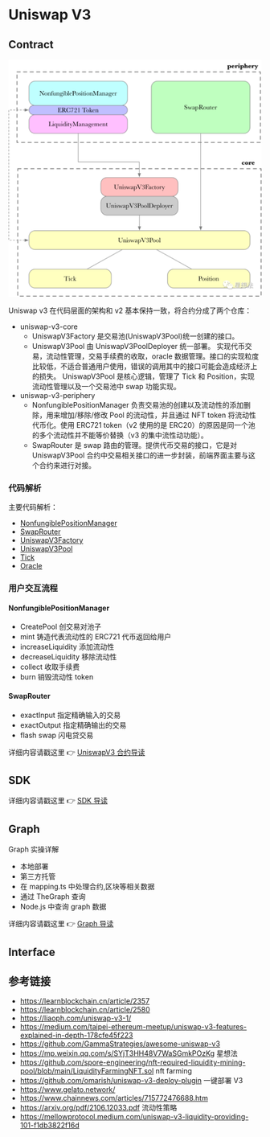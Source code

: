 # Uniswap V3

## Contract

![合约结构图](./img/640.png)

Uniswap v3 在代码层面的架构和 v2 基本保持一致，将合约分成了两个仓库：

- uniswap-v3-core
  - UniswapV3Factory 是交易池(UniswapV3Pool)统一创建的接口。
  - UniswapV3Pool 由 UniswapV3PoolDeployer 统一部署。 实现代币交易，流动性管理，交易手续费的收取，oracle 数据管理。接口的实现粒度比较低，不适合普通用户使用，错误的调用其中的接口可能会造成经济上的损失。
    UniswapV3Pool 是核心逻辑，管理了 Tick 和 Position，实现流动性管理以及一个交易池中 swap 功能实现。
- uniswap-v3-periphery
  - NonfungiblePositionManager 负责交易池的创建以及流动性的添加删除，用来增加/移除/修改 Pool 的流动性，并且通过 NFT token 将流动性代币化。使用 ERC721 token（v2 使用的是 ERC20）的原因是同一个池的多个流动性并不能等价替换（v3 的集中流性动功能）。
  - SwapRouter 是 swap 路由的管理。提供代币交易的接口，它是对 UniswapV3Pool 合约中交易相关接口的进一步封装，前端界面主要与这个合约来进行对接。

### 代码解析

主要代码解析：

- [NonfungiblePositionManager](./contractGuid/NonfungiblePositionManager.md)
- [SwapRouter](./contractGuid/SwapRouter.md)
- [UniswapV3Factory](./contractGuid/UniswapV3Factory.md)
- [UniswapV3Pool](./contractGuid/UniswapV3Pool.md)
- [Tick](./contractGuid/Tick.md)
- [Oracle](./contractGuid/Oracle.md)

### 用户交互流程

#### NonfungiblePositionManager

- CreatePool 创交易对池子
- mint 铸造代表流动性的 ERC721 代币返回给用户
- increaseLiquidity 添加流动性
- decreaseLiquidity 移除流动性
- collect 收取手续费
- burn 销毁流动性 token

#### SwapRouter

- exactInput 指定精确输入的交易
- exactOutput 指定精确输出的交易
- flash swap 闪电贷交易

详细内容请戳这里 :point_right: [UniswapV3 合约导读](./contractGuid/readme.md)

## SDK

详细内容请戳这里 :point_right: [SDK 导读](./frontGuid/sdkGuid.md)

## Graph

Graph 实操详解

- 本地部署
- 第三方托管
- 在 mapping.ts 中处理合约,区块等相关数据
- 通过 TheGraph 查询
- Node.js 中查询 graph 数据

详细内容请戳这里 :point_right: [Graph 导读](./graphGuid/graphGuid.md)

## Interface

## 参考链接

- https://learnblockchain.cn/article/2357
- https://learnblockchain.cn/article/2580
- https://liaoph.com/uniswap-v3-1/
- https://medium.com/taipei-ethereum-meetup/uniswap-v3-features-explained-in-depth-178cfe45f223
- https://github.com/GammaStrategies/awesome-uniswap-v3
- https://mp.weixin.qq.com/s/SYjT3HH48V7WaSGmkPOzKg 星想法
- https://github.com/spore-engineering/nft-required-liquidity-mining-pool/blob/main/LiquidityFarmingNFT.sol nft farming
- https://github.com/omarish/uniswap-v3-deploy-plugin 一键部署 V3
- https://www.gelato.network/
- https://www.chainnews.com/articles/715772476688.htm
- https://arxiv.org/pdf/2106.12033.pdf 流动性策略
- https://mellowprotocol.medium.com/uniswap-v3-liquidity-providing-101-f1db3822f16d
